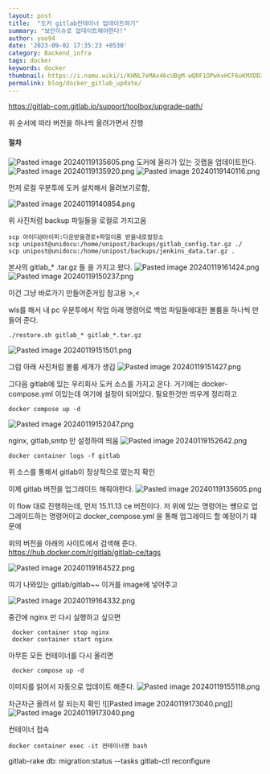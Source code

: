 ```yaml
---
layout: post
title:  "도커 gitlab컨테이너 업데이트하기"
summary: "보안이슈로 업데이트해야한다!"
author: yoo94
date: '2023-09-02 17:35:23 +0530'
category: Backend_infra
tags: docker
keywords: docker
thumbnail: https://i.namu.wiki/i/KHNL7eMAx46cUBgM-wQRF1OPwkvHCF6oKMXDD3MpOwiUZedqQ_IZuA-vI2d1jMZIkDm9zQCFxb4FFS1HKvqJd5iHeA3PYSFRBYOYewHg6wvR4BwrQjucTirP9s5I4GGtpGBrtAqGgKl_vlGROsWrTA.svg
permalink: blog/docker_gitlab_update/
---
```

https://gitlab-com.gitlab.io/support/toolbox/upgrade-path/

위 순서에 따라 버전을 하나씩 올려가면서 진행

#### 절차
<img src="/blog/postImg/Pasted image 20240119135605.png" alt="Pasted image 20240119135605.png" style="max-width:100%;">
도커에 올라가 있는 깃랩을 업데이트한다.

<img src="/blog/postImg/Pasted image 20240119135920.png" alt="Pasted image 20240119135920.png" style="max-width:100%;">

<img src="/blog/postImg/Pasted image 20240119140116.png" alt="Pasted image 20240119140116.png" style="max-width:100%;">

먼저 로컬 우분투에 도커 설치해서 올려보기로함,

<img src="/blog/postImg/Pasted image 20240119140854.png" alt="Pasted image 20240119140854.png" style="max-width:100%;">

위 사진처럼 backup 파일들을 로컬로 가지고옴

```shell
scp 아이디@아이피:다운받을경로+파일이름 받을내로컬장소
scp unipost@unidocu:/home/unipost/backups/gitlab_config.tar.gz ./
scp unipost@unidocu:/home/unipost/backups/jenkins_data.tar.gz .
```


본사의 gitlab_* .tar.gz 들 을 가지고 왔다.
<img src="/blog/postImg/Pasted image 20240119161424.png" alt="Pasted image 20240119161424.png" style="max-width:100%;">
<img src="/blog/postImg/Pasted image 20240119150237.png" alt="Pasted image 20240119150237.png" style="max-width:100%;">

이건 그냥 바로가기 만들어준거임 참고용 >,<

wls를 해서 내 pc 우분투에서 작업
아래 명령어로 백업 파일들에대한 볼륨을 하나씩 만들어 준다.
```shell
./restore.sh gitlab_* gitlab_*.tar.gz
```

<img src="/blog/postImg/Pasted image 20240119151501.png" alt="Pasted image 20240119151501.png" style="max-width:100%;">

그럼 아래 사진처럼 볼륨 세개가 생김
<img src="/blog/postImg/Pasted image 20240119151427.png" alt="Pasted image 20240119151427.png" style="max-width:100%;">


그다음 gitlab에 있는 우리회사 도커 소스를 가지고 온다. 거기에는
docker-compose.yml 이있는데 여기에 설정이 되어있다.
필요한것만 띄우게 정리하고
```shell
docker compose up -d
```
<img src="/blog/postImg/Pasted image 20240119152047.png" alt="Pasted image 20240119152047.png" style="max-width:100%;">

nginx, gitlab,smtp 만 설정하여 띄움
<img src="/blog/postImg/Pasted image 20240119152642.png" alt="Pasted image 20240119152642.png" style="max-width:100%;">

```shell
docker container logs -f gitlab
```
위 소스를 통해서 gitlab이 정상적으로 떴는지 확인

이제 gitlab 버전을 업그레이드 해줘야한다.
<img src="/blog/postImg/Pasted image 20240119135605.png" alt="Pasted image 20240119135605.png" style="max-width:100%;">

이 flow 대로 진행하는데, 먼저 15.11.13 ce 버전이다.
저 위에 있는 명령어는 썡으로 업그레이드하는 명령어이고
docker_compose.yml 을 통해 업그레이드 할 예정이기 떄문에

위의 버전을 아래의 사이트에서 검색해 준다.
https://hub.docker.com/r/gitlab/gitlab-ce/tags

<img src="/blog/postImg/Pasted image 20240119164522.png" alt="Pasted image 20240119164522.png" style="max-width:100%;">

여기 나와있는 gitlab/gitlab~~ 이거를 image에 넣어주고

<img src="/blog/postImg/Pasted image 20240119164332.png" alt="Pasted image 20240119164332.png" style="max-width:100%;">

중간에 nginx 만 다시 실행하고 싶으면
```shell
 docker container stop nginx
 docker container start nginx
```

아무튼 모든 컨테이너를 다시 올리면
```shell
 docker compose up -d
```
이미지를 읽어서 자동으로 업데이트 해준다.
<img src="/blog/postImg/Pasted image 20240119155118.png" alt="Pasted image 20240119155118.png" style="max-width:100%;">


차근차근 올려서 잘 되는지 확인
![[Pasted image 20240119173040.png]]
<img src="/blog/postImg/Pasted image 20240119173040.png" alt="Pasted image 20240119173040.png" style="max-width:100%;">


컨테이너 접속
```shell
docker container exec -it 컨테이너명 bash
```
gitlab-rake db: migration:status --tasks
gitlab-ctl reconfigure
